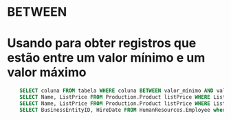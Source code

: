 # BETWEEN

# Usando para obter registros que estão entre um valor mínimo e um valor máximo

```sql
    SELECT coluna FROM tabela WHERE coluna BETWEEN valor_mínimo AND valor_máximo
    SELECT Name, ListPrice FROM Production.Product listPrice WHERE ListPrice BETWEEN 1000 AND 1500
    SELECT Name, ListPrice FROM Production.Product listPrice WHERE ListPrice NOT BETWEEN 1000 AND 1500
    SELECT BusinessEntityID, HireDate FROM HumanResources.Employee where HireDate BETWEEN '2009/01/01' AND '2010/01/01' ORDER BY HireDate
```
